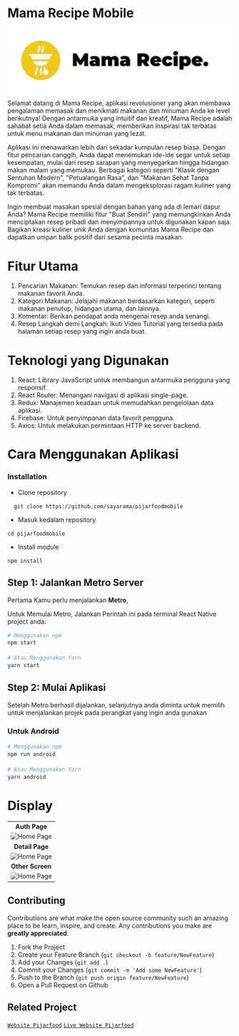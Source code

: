 # Mama Recipe Mobile

<p align='center'>
<img width="500" src="https://github.com/yaaqin/Assets/blob/main/Readme/MamaRecipe.png" />
</p>

Selamat datang di Mama Recipe, aplikasi revolusioner yang akan membawa pengalaman memasak dan menikmati makanan dan minuman Anda ke level berikutnya! Dengan antarmuka yang intuitif dan kreatif, Mama Recipe adalah sahabat setia Anda dalam memasak, memberikan inspirasi tak terbatas untuk menu makanan dan minuman yang lezat.

Aplikasi ini menawarkan lebih dari sekadar kumpulan resep biasa. Dengan fitur pencarian canggih, Anda dapat menemukan ide-ide segar untuk setiap kesempatan, mulai dari resep sarapan yang menyegarkan hingga hidangan makan malam yang memukau. Berbagai kategori seperti "Klasik dengan Sentuhan Modern", "Petualangan Rasa", dan "Makanan Sehat Tanpa Kompromi" akan memandu Anda dalam mengeksplorasi ragam kuliner yang tak terbatas.

Ingin membuat masakan spesial dengan bahan yang ada di lemari dapur Anda? Mama Recipe memiliki fitur "Buat Sendiri" yang memungkinkan Anda menciptakan resep pribadi dan menyimpannya untuk digunakan kapan saja. Bagikan kreasi kuliner unik Anda dengan komunitas Mama Recipe dan dapatkan umpan balik positif dari sesama pecinta masakan.

# Fitur Utama
1. Pencarian Makanan: Temukan resep dan informasi terperinci tentang makanan favorit Anda.
2. Kategori Makanan: Jelajahi makanan berdasarkan kategori, seperti makanan penutup, hidangan utama, dan lainnya.
3. Komentar: Berikan pendapat anda mengenai resep anda senangi.
4. Resep Langkah demi Langkah: Ikuti Video Tutorial yang tersedia pada halaman setiap resep yang ingin anda buat.

# Teknologi yang Digunakan
1. React: Library JavaScript untuk membangun antarmuka pengguna yang responsif.
2. React Router: Menangani navigasi di aplikasi single-page.
3. Redux: Manajemen keadaan untuk memudahkan pengelolaan data aplikasi.
4. Firebase: Untuk penyimpanan data favorit pengguna.
5. Axios: Untuk melakukan permintaan HTTP ke server backend.

# Cara Menggunakan Aplikasi

### Installation


- Clone repository

```
  git clone https://github.com/sayarama/pijarfoodmobile
```

- Masuk kedalam repository

```
cd pijarfoodmobile
```

- Install module

```
npm install
```

## Step 1: Jalankan Metro Server

Pertama Kamu perlu menjalankan **Metro**,

Untuk Memulai Metro, Jalankan Perintah ini pada terminal React Native project anda:

```bash
# Menggunakan npm
npm start

# Atau Menggunakan Yarn
yarn start
```

## Step 2: Mulai Aplikasi

Setelah Metro berhasil dijalankan, selanjutnya anda diminta untuk memilih untuk menjalankan projek pada perangkat yang ingin anda gunakan

### Untuk Android

```bash
# Menggunakan npm
npm run android

# Atau Menggunakan Yarn
yarn android
```


# Display
<table>
<tr>
  <td align='center'><b>Auth Page</b></td>
</tr>
<tr>
  <td>
    <image src="https://github.com/yaaqin/Assets/blob/main/Readme/Tickitz/Display/1.png" alt="Home Page" width=100%>
  </td>
</tr>
<tr>
  <td align='center'><b>Detail Page</b></td>
</tr>
<tr>
  <td>
    <image src="https://github.com/yaaqin/Assets/blob/main/Readme/Tickitz/Display/2.png" alt="Home Page" width=100%>
  </td>
</tr>
<tr>
  <td align='center'><b>Other Screen</b></td>
</tr>
<tr>
  <td>
    <image src="https://github.com/yaaqin/Assets/blob/main/Readme/Tickitz/Display/3.png" alt="Home Page" width=100%>
  </td>
</tr>

</table>

## Contributing

Contributions are what make the open source community such an amazing place to be learn, inspire, and create. Any contributions you make are **greatly appreciated**.

1. Fork the Project
2. Create your Feature Branch (`git checkout -b feature/NewFeature`)
3. Add your Changes (`git add .`)
4. Commit your Changes (`git commit -m 'Add some NewFeature'`)
5. Push to the Branch (`git push origin feature/NewFeature`)
6. Open a Pull Request on Github

## Related Project

[`Website Pijarfood`](https://github.com/sayarama/pijar-food-fe.git)
[`Live Website Pijarfood`](https://pijar-food-team-b.vercel.app/)

